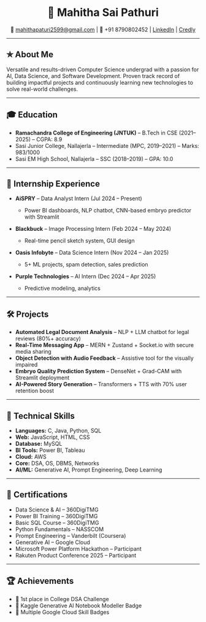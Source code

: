<h1 align="center">💼 Mahitha Sai Pathuri</h1>

<p align="center">
📧 <a href="mailto:mahithapaturi2599@gmail.com">mahithapaturi2599@gmail.com</a> |
📱 +91 8790802452 |
<a href="https://www.linkedin.com/in/mahithasaipathuri">LinkedIn</a> |
<a href="https://www.credly.com/users/mahitha-paturi">Credly</a>
</p>

---

## ✯ About Me
Versatile and results-driven Computer Science undergrad with a passion for AI, Data Science, and Software Development. Proven track record of building impactful projects and continuously learning new technologies to solve real-world challenges.

---

## 🎓 Education
- **Ramachandra College of Engineering (JNTUK)** – B.Tech in CSE (2021–2025) – CGPA: 8.9  
- Sasi Junior College, Nallajerla – Intermediate (MPC, 2019–2021) – Marks: 983/1000  
- Sasi EM High School, Nallajerla – SSC (2018–2019) – GPA: 10.0  

---

## 💼 Internship Experience
- **AiSPRY** – Data Analyst Intern (Jul 2024 – Present)  
  - Power BI dashboards, NLP chatbot, CNN-based embryo predictor with Streamlit

- **Blackbuck** – Image Processing Intern (Feb 2024 – May 2024)  
  - Real-time pencil sketch system, GUI design

- **Oasis Infobyte** – Data Science Intern (Nov 2024 – Jan 2025)  
  - 5+ ML projects, spam detection, sales prediction

- **Purple Technologies** – AI Intern (Dec 2024 – Apr 2025)  
  - Predictive modeling, analytics

---

## 🛠️ Projects
- **Automated Legal Document Analysis** – NLP + LLM chatbot for legal reviews (80%+ accuracy)  
- **Real-Time Messaging App** – MERN + Zustand + Socket.io with secure media sharing  
- **Object Detection with Audio Feedback** – Assistive tool for the visually impaired  
- **Embryo Quality Prediction System** – DenseNet + Grad-CAM with Streamlit deployment  
- **AI-Powered Story Generation** – Transformers + TTS with 70% user retention boost  

---

## 🔧 Technical Skills
- **Languages:** C, Java, Python, SQL  
- **Web:** JavaScript, HTML, CSS  
- **Database:** MySQL  
- **BI Tools:** Power BI, Tableau  
- **Cloud:** AWS  
- **Core:** DSA, OS, DBMS, Networks  
- **AI/ML:** Generative AI, Prompt Engineering, Deep Learning  

---

## 📄 Certifications
- Data Science & AI – 360DigiTMG  
- Power BI Training – 360DigiTMG  
- Basic SQL Course – 360DigiTMG  
- Python Fundamentals – NASSCOM  
- Prompt Engineering – Vanderbilt (Coursera)  
- Generative AI – Google Cloud  
- Microsoft Power Platform Hackathon – Participant  
- Rakuten Product Conference 2025 – Participant  

---

## 🏆 Achievements
- 🥇 1st place in College DSA Challenge  
- 🧠 Kaggle Generative AI Notebook Modeller Badge  
- 🔰 Multiple Google Cloud Skill Badges  
